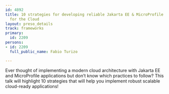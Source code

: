 ```yaml
---
id: 4892
title: 10 strategies for developing reliable Jakarta EE & MicroProfile applications
  for the Cloud
layout: preso_details
track: frameworks
primary:
  id: 2209
persons:
- id: 2209
  full_public_name: Fabio Turizo

---
```

Ever thought of implementing a modern cloud architecture with Jakarta EE and MicroProfile applications but don’t know which practices to follow? This talk will highlight 10 strategies that will help you implement robust scalable cloud-ready applications!